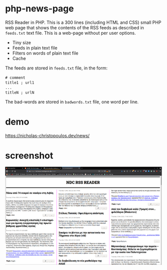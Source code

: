 # php-news-page
RSS Reader in PHP. This is a 300 lines (including HTML and CSS) small PHP web page that shows the contents of the RSS feeds as described in `feeds.txt` text file.
This is a web-page without per user options.

* Tiny size
* Feeds in plain text file
* Filters on words of plain text file
* Cache

The feeds are stored in `feeds.txt` file, in the form:
```
# comment
title1 ; url1
...
titleN ; urlN
```

The bad-words are stored in `badwords.txt` file, one word per line.

# demo
https://nicholas-christopoulos.dev/news/

# screenshot
![#1](https://raw.githubusercontent.com/nereusx/php-news-page/main/screenshots/ss-news-1.png)

